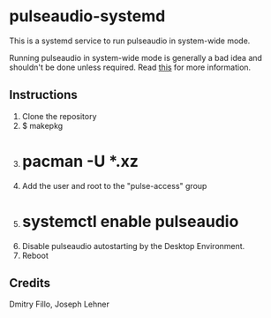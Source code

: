 # pulseaudio-systemd

This is a systemd service to run pulseaudio in system-wide mode.

Running pulseaudio in system-wide mode is generally a bad idea and shouldn't be done unless required.
Read [this](http://www.freedesktop.org/wiki/Software/PulseAudio/Documentation/User/WhatIsWrongWithSystemWide) for more 
information.

Instructions
-------
1. Clone the repository
2. $ makepkg
3. # pacman -U *.xz
4. Add the user and root to the "pulse-access" group
5. # systemctl enable pulseaudio
6. Disable pulseaudio autostarting by the Desktop Environment.
7. Reboot

Credits
-------
Dmitry Fillo, Joseph Lehner

